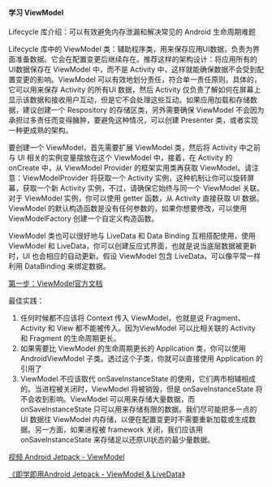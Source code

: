 #### 学习 ViewModel

Lifecycle 库介绍：可以有效避免内存泄漏和解决常见的 Android 生命周期难题

Lifecycle 库中的 ViewModel 类：辅助程序类，用来保存应用UI数据，负责为界面准备数据。它会在配置变更后继续存在。推荐这样的架构设计：将应用所有的UI数据保存在 ViewModel 中，而不是 Activity 中，这样就能确保数据不会受到配置变更的影响。ViewModel 可以有效地划分责任，符合单一责任原则。具体的，它可以用来保存 Activity 的所有UI 数据，然后 Activity 仅负责了解如何在屏幕上显示该数据和接收用户互动，但是它不会处理这些互动。如果应用加载和存储数据，建议创建一个 Respository 的存储区类，另外需要确保 ViewModel 不会因为承担过多责任而变得臃肿，要避免这种情况，可以创建 Presenter 类，或者实现一种更成熟的架构。

要创建一个 ViewModel，首先需要扩展 ViewModel 类，然后将 Activity 中之前与 UI 相关的实例变量摆放在这个 ViewModel 中，接着，在 Activity 的 onCreate 中，从 ViewModel Provider 的框架实用类再获取 ViewModel。请注意：ViewModelProvider 将获取一个 Activity 实例，这种机制让你可以旋转屏幕，获取一个新 Activity 实例，不过，请确保它始终与同一个 ViewModel 关联。对于 ViewModel 实例，你可以使用 getter 函数，从 Activity 直接获取 UI 数据。ViewModel 的默认构造函数是没有任何参数的，如果你想要修改，可以使用 ViewModelFactory 创建一个自定义构造函数。

ViewModel 类也可以很好地与 LiveData 和 Data Binding 互相搭配使用，使用 ViewModel 和 LiveData，你可以创建反应式界面，也就是说当底层数据被更新时，UI 也会相应的自动更新。假设 ViewModel 包含 LiveData，可以像平常一样利用 DataBinding 来绑定数据。

[第一步：ViewModel官方文档](<https://developer.android.com/topic/libraries/architecture/viewmodel>)

最佳实践：

1. 任何时候都不应该将 Context 传入 ViewModel，也就是说 Fragment、Activity 和 View 都不能被传入。因为ViewModel 可以比相关联的 Activity 和 Fragment 的生命周期更长。
2. 如果需要比 ViewModel 的生命周期更长的 Application 类，你可以使用 AndroidViewModel 子类。透过这个子类，你就可以直接使用 Application 的引用了
3. ViewModel 不应该取代 onSaveInstanceState 的使用，它们两市相辅相成的。当进程被关闭时，ViewModel 将被销毁，但是 onSaveInstanceState 将不会收到影响。ViewModel 可以用来存储大量数据，而 onSaveInstanceState 只可以用来存储有限的数据。我们尽可能把多一点的 UI 数据往 ViewModel 内存储，以便在配置变更时不需要重新加载或生成数据。另一方面，如果进程被 framework 关闭，我们应该用 onSaveInstanceState 来存储足以还原UI状态的最少量数据。

[视频 Android Jetpack - ViewModel](<https://www.bilibili.com/video/av29949898>)

[《即学即用Android Jetpack - ViewModel & LiveData》](https://www.jianshu.com/p/81a284969f03)

